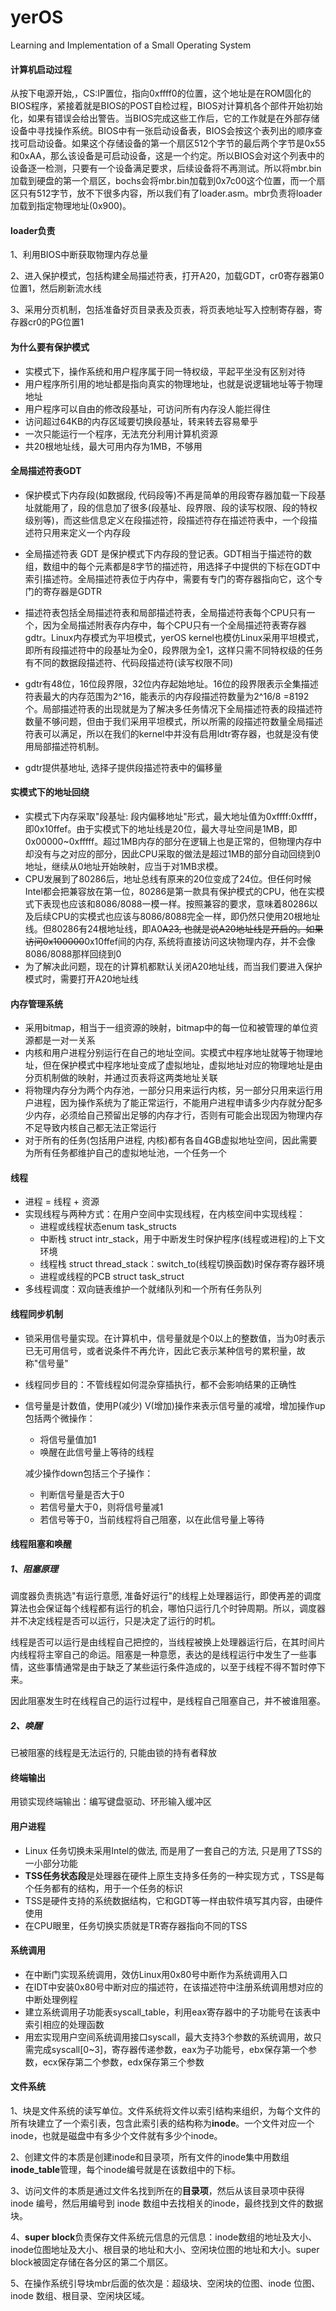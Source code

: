 # yerOS

Learning and Implementation of a Small Operating System


#### 计算机启动过程

从按下电源开始,，CS:IP置位，指向0xffff0的位置，这个地址是在ROM固化的BIOS程序，紧接着就是BIOS的POST自检过程，BIOS对计算机各个部件开始初始化，如果有错误会给出警告。当BIOS完成这些工作后，它的工作就是在外部存储设备中寻找操作系统。BIOS中有一张启动设备表，BIOS会按这个表列出的顺序查找可启动设备。如果这个存储设备的第一个扇区512个字节的最后两个字节是0x55和0xAA，那么该设备是可启动设备，这是一个约定。所以BIOS会对这个列表中的设备逐一检测，只要有一个设备满足要求，后续设备将不再测试。所以将mbr.bin加载到硬盘的第一个扇区，bochs会将mbr.bin加载到0x7c00这个位置，而一个扇区只有512字节，放不下很多内容，所以我们有了loader.asm。mbr负责将loader加载到指定物理地址(0x900)。



#### loader负责

1、利用BIOS中断获取物理内存总量

2、进入保护模式，包括构建全局描述符表，打开A20，加载GDT，cr0寄存器第0位置1，然后刷新流水线

3、采用分页机制，包括准备好页目录表及页表，将页表地址写入控制寄存器，寄存器cr0的PG位置1



#### 为什么要有保护模式

- 实模式下，操作系统和用户程序属于同一特权级，平起平坐没有区别对待
- 用户程序所引用的地址都是指向真实的物理地址，也就是说逻辑地址等于物理地址
- 用户程序可以自由的修改段基址，可访问所有内存没人能拦得住
- 访问超过64KB的内存区域要切换段基址，转来转去容易晕乎
- 一次只能运行一个程序，无法充分利用计算机资源
- 共20根地址线，最大可用内存为1MB，不够用



#### 全局描述符表GDT

- 保护模式下内存段(如数据段, 代码段等)不再是简单的用段寄存器加载一下段基址就能用了，段的信息加了很多(段基址、段界限、段的读写权限、段的特权级别等)，而这些信息定义在段描述符，段描述符存在描述符表中，一个段描述符只用来定义一个内存段
- 全局描述符表 GDT 是保护模式下内存段的登记表。GDT相当于描述符的数组，数组中的每个元素都是8字节的描述符，用选择子中提供的下标在GDT中索引描述符。全局描述符表位于内存中，需要有专门的寄存器指向它，这个专门的寄存器是GDTR

- 描述符表包括全局描述符表和局部描述符表，全局描述符表每个CPU只有一个，因为全局描述附表存内存中，每个CPU只有一个全局描述符表寄存器gdtr。Linux内存模式为平坦模式，yerOS kernel也模仿Linux采用平坦模式，即所有段描述符中的段基址为全0，段界限为全1，这样只需不同特权级的任务有不同的数据段描述符、代码段描述符(读写权限不同)
- gdtr有48位，16位段界限，32位内存起始地址。16位的段界限表示全集描述符表最大的内存范围为2^16，能表示的内存段描述符数量为2^16/8 =8192个。局部描述符表的出现就是为了解决多任务情况下全局描述符表的段描述符数量不够问题，但由于我们采用平坦模式，所以所需的段描述符数量全局描述符表可以满足，所以在我们的kernel中并没有启用ldtr寄存器，也就是没有使用局部描述符机制。
- gdtr提供基地址, 选择子提供段描述符表中的偏移量



#### 实模式下的地址回绕

- 实模式下内存采取"段基址: 段内偏移地址"形式，最大地址值为0xffff:0xffff，即0x10ffef。由于实模式下的地址线是20位，最大寻址空间是1MB，即0x00000~0xfffff。超过1MB内存的部分在逻辑上也是正常的，但物理内存中却没有与之对应的部分，因此CPU采取的做法是超过1MB的部分自动回绕到0地址，继续从0地址开始映射，应当于对1MB求模。
- CPU发展到了80286后，地址总线有原来的20位变成了24位。但任何时候Intel都会把兼容放在第一位，80286是第一款具有保护模式的CPU，他在实模式下表现也应该和8086/8088一模一样。按照兼容的要求，意味着80286以及后续CPU的实模式也应该与8086/8088完全一样，即仍然只使用20根地址线。但80286有24根地址线，即A0~~A23, 也就是说A20地址线是开启的。如果访问0x100000~~0x10ffef间的内存, 系统将直接访问这块物理内存，并不会像8086/8088那样回绕到0
- 为了解决此问题，现在的计算机都默认关闭A20地址线，而当我们要进入保护模式时，需要打开A20地址线



#### 内存管理系统

- 采用bitmap，相当于一组资源的映射，bitmap中的每一位和被管理的单位资源都是一对一关系
- 内核和用户进程分别运行在自己的地址空间。实模式中程序地址就等于物理地址，但在保护模式中程序地址变成了虚拟地址，虚拟地址对应的物理地址是由分页机制做的映射，并通过页表将这两类地址关联
- 将物理内存分为两个内存池，一部分只用来运行内核，另一部分只用来运行用户进程，因为操作系统为了能正常运行，不能用户进程申请多少内存就分配多少内存，必须给自己预留出足够的内存才行，否则有可能会出现因为物理内存不足导致内核自己都无法正常运行
- 对于所有的任务(包括用户进程, 内核)都有各自4GB虚拟地址空间，因此需要为所有任务都维护自己的虚拟地址池，一个任务一个



#### 线程

- 进程 = 线程 + 资源
- 实现线程与两种方式：在用户空间中实现线程，在内核空间中实现线程：
  - 进程或线程状态enum task_structs
  - 中断栈 struct intr_stack，用于中断发生时保护程序(线程或进程)的上下文环境
  - 线程栈 struct thread_stack：switch_to(线程切换函数)时保存寄存器环境
  - 进程或线程的PCB struct task_struct
- 多线程调度：双向链表维护一个就绪队列和一个所有任务队列 



#### 线程同步机制

- 锁采用信号量实现。在计算机中，信号量就是个0以上的整数值，当为0时表示已无可用信号，或者说条件不再允许，因此它表示某种信号的累积量，故称"信号量"

- 线程同步目的：不管线程如何混杂穿插执行，都不会影响结果的正确性

- 信号量是计数值，使用P(减少) V(增加)操作来表示信号量的减增，增加操作up包括两个微操作：

  - 将信号量值加1
  - 唤醒在此信号量上等待的线程

  减少操作down包括三个子操作：

  - 判断信号量是否大于0
  - 若信号量大于0，则将信号量减1
  - 若信号等于0，当前线程将自己阻塞，以在此信号量上等待

  

#### 线程阻塞和唤醒

##### 1、阻塞原理

调度器负责挑选"有运行意愿, 准备好运行"的线程上处理器运行，即使再差的调度算法也会保证每个线程都有运行的机会，哪怕只运行几个时钟周期。所以，调度器并不决定线程是否可以运行，只是决定了运行的时机。

线程是否可以运行是由线程自己把控的，当线程被换上处理器运行后，在其时间片内线程将主宰自己的命运。阻塞是一种意愿，表达的是线程运行中发生了一些事情，这些事情通常是由于缺乏了某些运行条件造成的，以至于线程不得不暂时停下来。

因此阻塞发生时在线程自己的运行过程中，是线程自己阻塞自己，并不被谁阻塞。

##### 2、唤醒

已被阻塞的线程是无法运行的, 只能由锁的持有者释放



#### 终端输出

用锁实现终端输出：编写键盘驱动、环形输入缓冲区



#### 用户进程

- Linux 任务切换未采用Intel的做法, 而是用了一套自己的方法, 只是用了TSS的一小部分功能
- **TSS任务状态段**是处理器在硬件上原生支持多任务的一种实现方式 ，TSS是每个任务都有的结构，用于一个任务的标识
- TSS是硬件支持的系统数据结构，它和GDT等一样由软件填写其内容，由硬件使用
- 在CPU眼里，任务切换实质就是TR寄存器指向不同的TSS



#### 系统调用

- 在中断门实现系统调用，效仿Linux用0x80号中断作为系统调用入口
- 在IDT中安装0x80号中断对应的描述符，在该描述符中注册系统调用想对应的中断处理例程
- 建立系统调用子功能表syscall_table，利用eax寄存器中的子功能号在该表中索引相应的处理函数
- 用宏实现用户空间系统调用接口syscall，最大支持3个参数的系统调用，故只需完成syscall[0~3]，寄存器传递参数，eax为子功能号，ebx保存第一个参数，ecx保存第二个参数，edx保存第三个参数



#### 文件系统
1、块是文件系统的读写单位。文件系统将文件以索引结构来组织，为每个文件的所有块建立了一个索引表，包含此索引表的结构称为**inode**。一个文件对应一个inode，也就是磁盘中有多少个文件就有多少个inode。  

2、创建文件的本质是创建inode和目录项，所有文件的inode集中用数组**inode_table**管理，每个inode编号就是在该数组中的下标。  

3、访问文件的本质是通过文件名找到所在的**目录项**，然后从该目录项中获得 inode 编号，然后用编号到 inode 数组中去找相关的inode，最终找到文件的数据块。  

4、**super block**负责保存文件系统元信息的元信息：inode数组的地址及大小、inode位图地址及大小、根目录的地址和大小、空闲块位图的地址和大小。super block被固定存储在各分区的第二个扇区。  

5、在操作系统引导块mbr后面的依次是：超级块、空闲块的位图、inode 位图、inode 数组、根目录、空闲块区域。  

